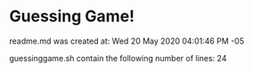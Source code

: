 # Guessing Game!

readme.md was created at: Wed 20 May 2020 04:01:46 PM -05

guessinggame.sh contain the following number of lines: 24

